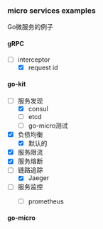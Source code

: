 ### micro services examples

Go微服务的例子

#### gRPC
- [ ] interceptor
    - [x] request id

#### go-kit 
- [ ] 服务发现
    - [x] consul
    - [ ] etcd
    - [ ] go-micro测试
- [x] 负债均衡
    - [x] 默认的
- [x] 服务限流
- [x] 服务熔断
- [ ] 链路追踪
    - [x] Jaeger
- [ ] 服务监控
    - [ ] prometheus



#### go-micro



